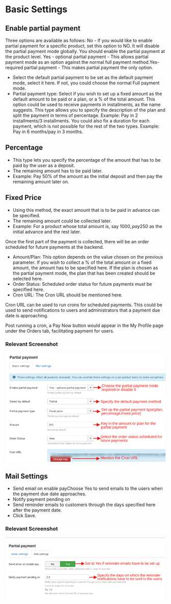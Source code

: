 # Basic Settings

## Enable partial payment <a href="#enable-partial-payment" id="enable-partial-payment"></a>

Three options are available as follows: No - If you would like to enable partial payment for a specific product, set this option to NO. It will disable the partial payment mode globally. You should enable the partial payment at the product level. Yes - optional partial payment - This allows partial payment mode as an option against the normal full payment method.Yes-required partial payment - This makes partial payment the only option.

* Select the default partial payment to be set as the default payment mode, select it here. If not, you could choose the normal Full payment mode.
* Partial payment type: Select if you wish to set up a fixed amount as the default amount to be paid or a plan, or a % of the total amount. This option could be used to receive payments in installments, as the name suggests. This type allows you to specify the description of the plan and split the payment in terms of percentage. Example: Pay in 2 installments/3 installments. You could also fix a duration for each payment, which is not possible for the rest of the two types. Example: Pay in 6 months/pay in 3 months.

## Percentage <a href="#percentage" id="percentage"></a>

* This type lets you specify the percentage of the amount that has to be paid by the user as a deposit.
* The remaining amount has to be paid later.
* Example: Pay 50% of the amount as the initial deposit and then pay the remaining amount later on.

## Fixed Price <a href="#fixed-price" id="fixed-price"></a>

* Using this method, the exact amount that is to be paid in advance can be specified.
* The remaining amount could be collected later.
* Example: For a product whose total amount is, say 1000$, pay 250$ as the initial advance and the rest later.

Once the first part of the payment is collected, there will be an order scheduled for future payments at the backend.

* Amount/Plan: This option depends on the value chosen on the previous parameter. If you wish to collect a % of the total amount or a fixed amount, the amount has to be specified here. If the plan is chosen as the partial payment mode, the plan that has been created should be selected here.
* Order Status: Scheduled order status for future payments must be specified here.
* Cron URL: The Cron URL should be mentioned here.

Cron URL can be used to run crons for scheduled payments. This could be used to send notifications to users and administrators that a payment due date is approaching.

Post running a cron, a Pay Now button would appear in the My Profile page under the Orders tab, facilitating payment for users.

### Relevant Screenshot <a href="#relevant-screenshot" id="relevant-screenshot"></a>

![basic settings](https://raw.githubusercontent.com/j2store/doc-images/master/partial-payments/basic-settings/app_partialpaymentbasicsettings.png)

## Mail Settings <a href="#mail-settings" id="mail-settings"></a>

* Send email on enable payChoose Yes to send emails to the users when the payment due date approaches.
* Notify payment pending on
* Send reminder emails to customers through the days specified here after the payment date.
* Click Save.

### Relevant Screenshot <a href="#relevant-screenshot-1" id="relevant-screenshot-1"></a>

![mail settings](https://raw.githubusercontent.com/j2store/doc-images/master/partial-payments/basic-settings/app_partialpaymentmailsettings.png)
